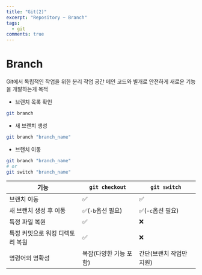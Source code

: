 ```yaml
---
title: "Git(2)"
excerpt: "Repository ~ Branch"
tags: 
  - git
comments: true
---
```


# Branch
Git에서 독립적인 작업을 위한 분리 작업 공간
메인 코드와 별개로 안전하게 새로운 기능을 개발하는게 목적

- 브랜치 목록 확인
```bash
git branch
```
- 새 브랜치 생성
```bash
git branch "branch_name"
```
- 브랜치 이동
```bash
git branch "branch_name"
# or
git switch "branch_name"
```
|**기능**|`git checkout`|`git switch`|
|---|---|---|
|브랜치 이동|✅|✅|
|새 브랜치 생성 후 이동|✅(`-b`옵션 필요)|✅(`-c`옵션 필요)|
|특정 파일 복원|✅|❌|
|특정 커밋으로 워킹 디렉토리 복원|✅|❌|
|명령어의 명확성|복잡(다양한 기능 포함)|간단(브랜치 작업만 지원)|